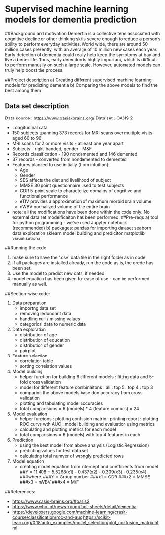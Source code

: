 # Supervised machine learning models for dementia prediction

##Background and motivation
Dementia is a collective term associated with cognitive decline or other thinking skills severe enough to reduce a person’s ability to perform everyday activities. World wide, there are around 50 million cases presently, with an average of 10 million new cases each year. Early detection of dementia could really help keep the symptoms at bay and live a better life. Thus, early detection is highly important, which is difficult to perform manually on such a large scale. However, automated models can truly help boost the process.

##Project description
a) Creating different supervised machine learning models for predicting dementia
b) Comparing the above models to find the best among them

## Data set description
Data source : https://www.oasis-brains.org/
Data set 	: OASIS 2
* Longitudinal data
* 150 subjects spanning 373 records for MRI scans over multiple visits- aged 60 to 96
* MRI scans for 2 or more visits - at least one year apart
* Subjects - right-handed, gender - M&F
* Records classification - 190 nondemented  and 146 demented
* 37 records - converted from nondemented to demented
* Features planned to use initially (from intuition):   
	- Age 
	- Gender
	- SES  		affects the diet and livelihood of subject
	- MMSE  	30 point questionnaire used to test subjects 
	- CDR  		5-point scale to characterize domains of cognitive and functional performance
	- eTIV  	provides a approximation of maximum morbid brain volume
	- nWBV  	normalized volume of the entire brain
* note: all the modifications have been done within the code only. No external data set modeificaiton has been performed. 
##Pre-reqs
a) tool for python programming - we've used Jupyter notebook (recommended)
b) packages:
	pandas			for importing dataset
	seaborn			data exploration
	sklearn			model building and prediciton
	matplotlib		visualizations
	
##Running the code
1) make sure to have the '.csv' data file in the right folder as in code
2) if all packages are installed already, run the code as is, the orede has been set.
3) Use the model to predict new data, if needed
4) model equation has been given for ease of use - can be performed manually as well.

##Section-wise code:
1) Data preparation
	- importng data set
	- removing redundant data
	- handling null / missing values
	- categorical data to numeric data
2) Data exploration
	- distribution of age
	- distribution of education 
	- distribution of gender
	- pairplot
3) Feature selection
	- correlation table
	- sorting correlation values
4) Model building 
	- helper function for building 6 different models
		: fitting data and 5-fold cross validation
	- model for different feature combinaitons
		: all
		: top 5
		: top 4
		: top 3
	- comparing the above models base don accuracy from cross validation
	- plotting and tabulating model accuracies
	- total comparisions = 6 (models) * 4 (feature combos) = 24
5) Model evaluation
	- helper funcions
		: plotting confusion matrix
		: printing report
		: plotting ROC curve wth AUC
		: model building and evaluation using metrics
	- calculating and plotting metrics for each model
	- total comparisions = 6 (models) with top 4 features in each
6) Prediction
	- using the best model from above analysis (Logistic Regression)
	- predicting values for test data set
	- calculating total numver of wrongly predicted rows
7) Model equation
	- creating model equation from intercept and coefficients from model
	##Y = 11.408 + 5.5268(x1) - 0.437(x2) - 0.309(x3) - 0.235(x4)
											###where,
											###Y  = Group number
											###x1 = CDR
											###x2 = MMSE
											###x3 = nWBV
											###x4 = M/F
	
##References:
- https://www.oasis-brains.org/#oasis2
- https://www.who.int/news-room/fact-sheets/detail/dementia
- https://developers.google.com/machine-learning/crash-course/classification/roc-and-auc
https://scikit-learn.org/0.18/auto_examples/model_selection/plot_confusion_matrix.html
